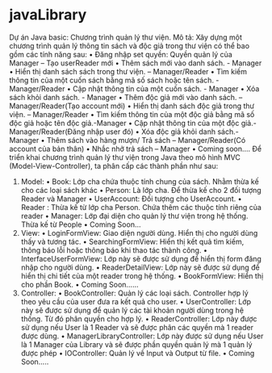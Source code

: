 # javaLibrary
Dự án Java basic: Chương trình quản lý thư viện.
Mô tả: Xây dựng một chương trình quản lý thông tin sách và độc giả trong thư viện có thể bao gồm các tính năng sau:
• Đăng nhập set quyền: Quyền quản lý của Manager – Tạo userReader mới
•	Thêm sách mới vào danh sách. - Manager
•	Hiển thị danh sách sách trong thư viện. – Manager/Reader
•	Tìm kiếm thông tin của một cuốn sách bằng mã số sách hoặc tên sách. -Manager/Reader
•	Cập nhật thông tin của một cuốn sách. - Manager
•	Xóa sách khỏi danh sách. - Manager
•	Thêm độc giả mới vào danh sách. – Manager/Reader(Tạo account mới)
•	Hiển thị danh sách độc giả trong thư viện. – Manager/Reader
•	Tìm kiếm thông tin của một độc giả bằng mã số độc giả hoặc tên độc giả.-Manager
•	Cập nhật thông tin của một độc giả.-Manager/Reader(Đăng nhập user đó)
•	Xóa độc giả khỏi danh sách.-Manager
•	Thêm sách vào hàng mượn/ Trả sách – Manager/Reader(Có account của bản thân)
•	Nhắc nhở trả sách – Manager
•	Coming soon….
Để triển khai chương trình quản lý thư viện trong Java theo mô hình MVC (Model-View-Controller), ta phân cấp các thành phần như sau:
1.	Model:
•	Book: Lớp cha chứa thuộc tính chung của sách. Nhằm thừa kế cho các loại sách khác
•	Person: Là lớp cha. Để thừa kế cho 2 đối tượng Reader và Manager
•	UserAccount: Đối tượng cho UserAccount.
•	Reader : Thừa kế từ lớp cha Person. Chứa thêm các thuộc tính riêng của reader
•	Manager: Lớp đại diện cho quản lý thư viện trong hệ thống. Thừa kế từ People
•	Coming Soon…
2.	View:
•	LoginFormView: Giao diện người dùng. Hiển thị cho người dùng thấy và tương tác.
•	SearchingFormView: Hiển thị kết quả tìm kiếm, thông báo lỗi hoặc thông báo khi thao tác thành công.
•	InterfaceUserFormView: Lớp này sẽ được sử dụng để hiển thị form đăng nhập cho người dùng.
•	ReaderDetailView: Lớp này sẽ được sử dụng để hiển thị chi tiết của một reader trong hệ thống.
•	BookFormView: Hiển thị cho phần Book.
•	Coming Soon……
3.	Controller:
•	BookController: Quản lý các loại sách. Controller hợp lý theo yêu cầu của user đưa ra kết quả cho user.
•	UserController: Lớp này sẽ được sử dụng để quản lý các tài khoản người dùng trong hệ thống. Từ đó phân quyền cho hợp lý.
•	ReaderController: Lớp này được sử dụng nếu User là 1 Reader và sẽ được phân các quyền mà 1 reader được dùng.
•	ManagerLibraryController: Lớp này được sử dụng nếu User là 1 Manager của Library và sẽ được phần quyền quản lý mà 1 quản lý được phép
•	IOController: Quản lý về Input và Output từ file.
•	Coming Soon…..

